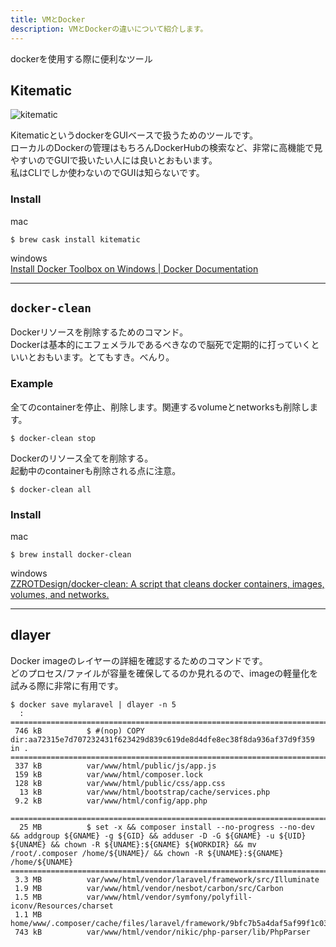 ```yaml
---
title: VMとDocker
description: VMとDockerの違いについて紹介します。
---
```


dockerを使用する際に便利なツール

## Kitematic
![kitematic](imgs/kitematic.png)

KitematicというdockerをGUIベースで扱うためのツールです。  
ローカルのDockerの管理はもちろんDockerHubの検索など、非常に高機能で見やすいのでGUIで扱いたい人には良いとおもいます。  
私はCLIでしか使わないのでGUIは知らないです。

### Install
mac
```
$ brew cask install kitematic
```

windows  
[Install Docker Toolbox on Windows | Docker Documentation](https://docs.docker.com/toolbox/toolbox_install_windows/)

---
## `docker-clean`
Dockerリソースを削除するためのコマンド。  
Dockerは基本的にエフェメラルであるべきなので脳死で定期的に打っていくといいとおもいます。とてもすき。べんり。  

### Example
全てのcontainerを停止、削除します。関連するvolumeとnetworksも削除します。
```
$ docker-clean stop
```

Dockerのリソース全てを削除する。  
起動中のcontainerも削除される点に注意。  
```
$ docker-clean all
```

### Install
mac  
```
$ brew install docker-clean
```

windows  
[ZZROTDesign/docker-clean: A script that cleans docker containers, images, volumes, and networks.](https://github.com/ZZROTDesign/docker-clean)

---
## dlayer
Docker imageのレイヤーの詳細を確認するためのコマンドです。  
どのプロセス/ファイルが容量を確保してるのか見れるので、imageの軽量化を試みる際に非常に有用です。

```
$ docker save mylaravel | dlayer -n 5
  : 
====================================================================================================
 746 kB          $ #(nop) COPY dir:aa72315e7d707232431f623429d839c619de8d4dfe8ec38f8da936af37d9f359 in .
====================================================================================================
 337 kB          var/www/html/public/js/app.js
 159 kB          var/www/html/composer.lock
 128 kB          var/www/html/public/css/app.css
  13 kB          var/www/html/bootstrap/cache/services.php
 9.2 kB          var/www/html/config/app.php

====================================================================================================
  25 MB          $ set -x && composer install --no-progress --no-dev && addgroup ${GNAME} -g ${GID} && adduser -D -G ${GNAME} -u ${UID} ${UNAME} && chown -R ${UNAME}:${GNAME} ${WORKDIR} && mv /root/.composer /home/${UNAME}/ && chown -R ${UNAME}:${GNAME} /home/${UNAME}
====================================================================================================
 3.3 MB          var/www/html/vendor/laravel/framework/src/Illuminate
 1.9 MB          var/www/html/vendor/nesbot/carbon/src/Carbon
 1.5 MB          var/www/html/vendor/symfony/polyfill-iconv/Resources/charset
 1.1 MB          home/www/.composer/cache/files/laravel/framework/9bfc7b5a4daf5af99f1c03b2fe4278aadc50b123.zip
 743 kB          var/www/html/vendor/nikic/php-parser/lib/PhpParser
```
